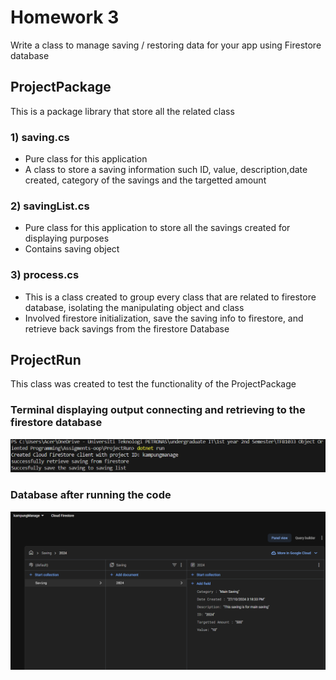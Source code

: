 # Homework 3
Write a class to manage saving / restoring data for your app using Firestore database

## ProjectPackage 
This is a package library that store all the related class

### 1) saving.cs 
- Pure class for this application
- A class to store a saving information such ID, value, description,date created,  category of the savings and the targetted amount
### 2) savingList.cs
- Pure class for this application to store all the savings created for displaying purposes 
- Contains saving object 
### 3) process.cs 
- This is a class created to group every class that are related to firestore database, isolating the manipulating object and class 
- Involved firestore initialization, save the saving info to firestore, and retrieve back savings from the firestore Database 

## ProjectRun
This class was created to test the functionality of the ProjectPackage
### Terminal displaying output connecting and retrieving to the firestore database
![Terminal Output](Ass-H3-Output.png)
### Database after running the code
![Firebase Database](Ass-H3-Firebase.png)

